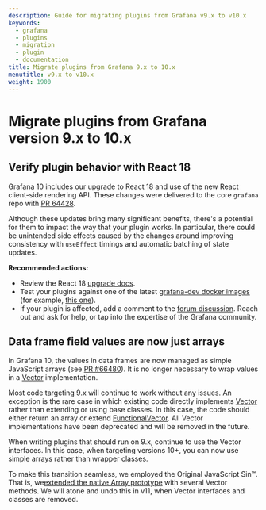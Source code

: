 ```yaml
---
description: Guide for migrating plugins from Grafana v9.x to v10.x
keywords:
  - grafana
  - plugins
  - migration
  - plugin
  - documentation
title: Migrate plugins from Grafana 9.x to 10.x
menutitle: v9.x to v10.x
weight: 1900
---
```


# Migrate plugins from Grafana version 9.x to 10.x

## Verify plugin behavior with React 18

Grafana 10 includes our upgrade to React 18 and use of the new React client-side rendering API. These changes were delivered to the core `grafana` repo with [PR 64428](https://github.com/grafana/grafana/pull/64428).

Although these updates bring many significant benefits, there's a potential for them to impact the way that your plugin works. In particular, there could be unintended side effects caused by the changes around improving consistency with `useEffect` timings and automatic batching of state updates.

**Recommended actions:**

- Review the React 18 [upgrade docs](https://react.dev/blog/2022/03/08/react-18-upgrade-guide).
- Test your plugins against one of the latest [grafana-dev docker images](https://hub.docker.com/r/grafana/grafana-dev/tags?page=1) (for example, [this one](https://hub.docker.com/layers/grafana/grafana-dev/10.0.0-111404pre/images/sha256-ac78acf54b44bd2ce7e68b796b1df47030da7f35e53b02bc3eec3f4de05f780f?context=explore)).
- If your plugin is affected, add a comment to the [forum discussion](https://community.grafana.com/t/grafana-10-is-upgrading-to-react-18/86051). Reach out and ask for help, or tap into the expertise of the Grafana community.

## Data frame field values are now just arrays

In Grafana 10, the values in data frames are now managed as simple JavaScript arrays (see [PR #66480](https://github.com/grafana/grafana/issues/66480)). It is no longer necessary to wrap values in a [Vector<T>](https://github.com/grafana/grafana/blob/v9.5.x/packages/grafana-data/src/types/vector.ts) implementation. 

Most code targeting 9.x will continue to work without any issues. An exception is the rare case in which existing code directly implements [Vector<T>](https://github.com/grafana/grafana/blob/v9.5.x/packages/grafana-data/src/types/vector.ts) rather than extending or using base classes. In this case, the code should either return an array or extend [FunctionalVector<T>](https://github.com/grafana/grafana/blob/v10.0.x/packages/grafana-data/src/vector/FunctionalVector.ts#L9). All Vector implementations have been deprecated and will be removed in the future.

When writing plugins that should run on 9.x, continue to use the Vector interfaces. In this case, when targeting versions 10+, you can now use simple arrays rather than wrapper classes.

To make this transition seamless, we employed the Original JavaScript Sin™. That is, we[extended the native Array prototype](https://github.com/grafana/grafana/blob/v10.0.x/packages/grafana-data/src/types/vector.ts) with several Vector methods. We will atone and undo this in v11, when Vector interfaces and classes are removed.
